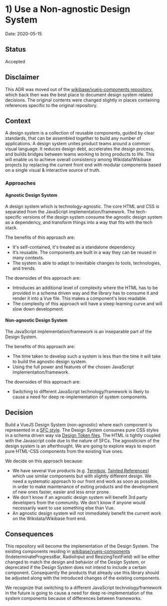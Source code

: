 # 1) Use a Non-agnostic Design System

Date: 2020-05-15

## Status

Accepted

## Disclaimer
This ADR was moved out of the [wikibase/vuejs-components repository](https://gerrit.wikimedia.org/r/admin/repos/wikibase/vuejs-components), which back then was the best place to document design system related decisions. The original contents were changed slightly in places containing references specific to the original repository.

## Context

A design system is a collection of reusable components, guided by clear standards, that can be assembled together to build any number of applications. A design system unites product teams around a common visual language. It reduces design debt, accelerates the design process, and builds bridges between teams working to bring products to life.
This will enable us to achieve overall consistency among Wikidata/Wikibase projects by replacing the current front end with modular components based on a single visual & interactive source of truth.

### Approaches

#### Agnostic Design System
A design system which is technology-agnostic. The core HTML and CSS is separated from the JavaScript implementation/framework.
The tech-specific versions of the design system consume the agnostic design system as a dependency, and transform things into a way that fits with the tech stack.

The benefits of this approach are:
- It's self-contained, it's treated as a standalone dependency
- It’s reusable. The components are built in a way they can be reused in many contexts.
- The system is able to adapt to inevitable changes to tools, technologies, and trends.

The downsides of this approach are:
- Introduces an additional level of complexity where the HTML has to be provided in a schema driven way and the library has to consume it and render it into a Vue file. This makes a component's less readable.
- The complexity of this approach will have a steep learning curve and will slow down development.

#### Non-agnostic Design System
The JavaScript implementation/framework is an inseparable part of the Design System.

The benefits of this approach are:
- The time taken to develop such a system is less than the time it will take to build the agnostic design system.
- Using the full power and features of the chosen JavaScript implementation/framework.

The downsides of this approach are:
- Switching to different JavaScript technology/framework is likely to cause a need for deep re-implementation of system components.

## Decision

Build a VueJS Design System (non-agnostic) where each component is represented in a [SFC style](https://vuejs.org/v2/guide/single-file-components.html).
The Design System consumes pure CSS styles in a schema driven way via [Design Token files](https://css-tricks.com/what-are-design-tokens/).
The HTML is tightly coupled with the Javascript code due to the nature of SFCs.
The agnosticism of the design system is an afterthought. We are going to explore ways to export pure HTML-CSS components from the existing Vue ones.

We decide on this approach because:
- We have several Vue products (e.g. [Termbox](https://gerrit.wikimedia.org/r/plugins/gitiles/wikibase/termbox/), [Tainted References](https://gerrit.wikimedia.org/r/plugins/gitiles/mediawiki/extensions/Wikibase/+/master/view/lib/wikibase-tainted-ref)) which use similar components but with slightly different design. We need a systematic approach to our front end work as soon as possible, in order to make maintenance of exiting products and the development of new ones faster, easier and less error prone.
- We don't know if an agnostic design system will benefit 3rd party developers from the community. We don't know if anyone would necessarily want to use something else than Vue.
- An agnostic design system will not immediately benefit the current work on the Wikidata/Wikibase front end.

## Consequences

This repository will become the implementation of the Design System. The existing components residing in [wikibase/vuejs-components](https://gerrit.wikimedia.org/r/admin/repos/wikibase/vuejs-components) (IndeterminateProgressBar, RadioInput and ResizingTextField) will be either changed to match the design and behavior of the Design System, or deprecated if the Design System does not intend to include a certain component. Consequently the products that already use this library should be adjusted along with the introduced changes of the existing components.

We recognize that switching to a different JavaScript technology/framework in the future is going to cause a need for deep re-implementation of the system components because of differences between frameworks.
